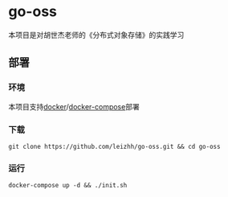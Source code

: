 # go-oss
本项目是对胡世杰老师的《分布式对象存储》的实践学习

## 部署
### 环境
本项目支持[docker](https://docs.docker.com/engine/install/)/[docker-compose](https://docs.docker.com/compose/completion/)部署
### 下载
`git clone https://github.com/leizhh/go-oss.git && cd go-oss`

### 运行
`docker-compose up -d && ./init.sh`